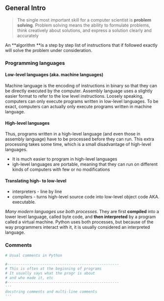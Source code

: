 ## General Intro

> The single most important skill for a computer scientist is **problem solving**. Problem solving means the ability to formulate problems, think creatively about solutions, and express a solution clearly and accurately

An **algorithm **is a step by step list of instructions that if followed exactly will solve the problem under consideration.

### Programming languages

#### Low-level languages \(aka. machine languages\)

Machine language is the encoding of instructions in binary so that they can be directly executed by the computer. Assembly language uses a slightly easier format to refer to the low level instructions. Loosely speaking, computers can only execute programs written in low-level languages. To be exact, computers can actually only execute programs written in machine language.

#### High-level languages

Thus, programs written in a high-level language \(and even those in assembly language\) have to be processed before they can run. This extra processing takes some time, which is a small disadvantage of high-level languages.

* It is much easier to program in high-level languages
* igh-level languages are portable, meaning that they can run on different kinds of computers with few or no modifications

#### Translating high- to low-level

* interpreters - line by line
* compilers - turns high-level source code into low-level object code AKA. executable.

_Many modern languages use both processes_. They are first **compiled** into a lower level language, called byte code, and **then interpreted** by a program called a virtual machine. Python uses both processes, but because of the way programmers interact with it, it is usually considered an interpreted language.

### Comments

```python
# Usual comments in Python

#---------------------------------------------------
# This is often at the beginning of programs
# It usually says what the progr is about
# and who made it, etc
#---------------------------------------------------
'''
docstring comments and multi-line comments
'''
```



